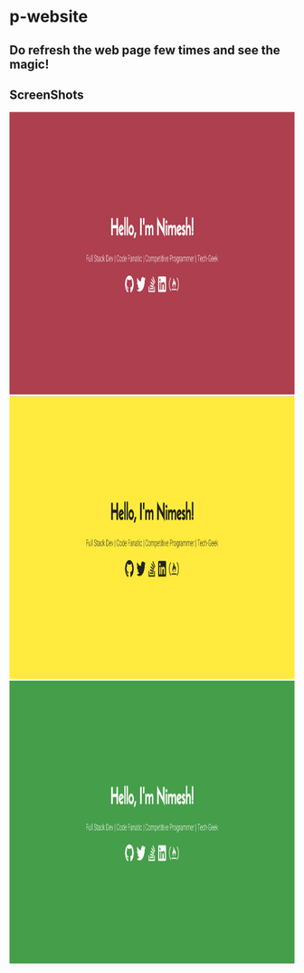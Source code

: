 # p-website

## Do refresh the web page few times and see the magic!

## ScreenShots

<img src="/public/assets/webPage1.png" height="500px"/>
<img src="/public/assets/webPage2.png" height="500px"/>
<img src="/public/assets/webPage3.png" height="500px"/>
